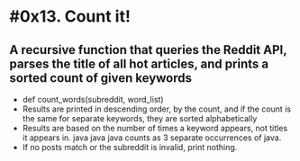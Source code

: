 # #0x13. Count it!
## A recursive function that queries the Reddit API, parses the title of all hot articles, and prints a sorted count of given keywords

* def count_words(subreddit, word_list)
* Results are printed in descending order, by the count, and if the count is the same for separate keywords, they are sorted alphabetically
* Results are based on the number of times a keyword appears, not titles it appears in. java java java counts as 3 separate occurrences of java.
* If no posts match or the subreddit is invalid, print nothing.
